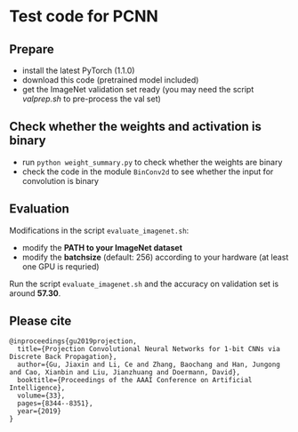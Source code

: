 # Test code for PCNN
## Prepare
* install the latest PyTorch (1.1.0)
* download this code (pretrained model included)
* get the ImageNet validation set ready (you may need the script *valprep.sh* to pre-process the val set)

## Check whether the weights and activation is binary
* run ```python weight_summary.py``` to check whether the weights are binary
* check the code in the module ```BinConv2d``` to see whether the input for convolution is binary

## Evaluation 
Modifications in the script ```evaluate_imagenet.sh```:
* modify the **PATH to your ImageNet dataset** 
* modify the **batchsize** (default: 256) according to your hardware (at least one GPU is requried)

Run the script ```evaluate_imagenet.sh``` and the accuracy on validation set is around **57.30**. 

## Please cite

```
@inproceedings{gu2019projection,
  title={Projection Convolutional Neural Networks for 1-bit CNNs via Discrete Back Propagation},
  author={Gu, Jiaxin and Li, Ce and Zhang, Baochang and Han, Jungong and Cao, Xianbin and Liu, Jianzhuang and Doermann, David},
  booktitle={Proceedings of the AAAI Conference on Artificial Intelligence},
  volume={33},
  pages={8344--8351},
  year={2019}
}
```

